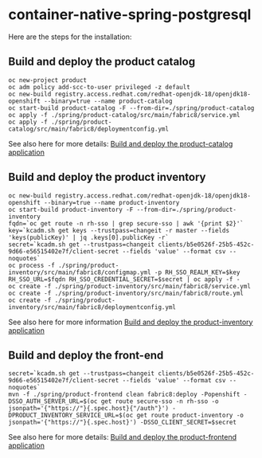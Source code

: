 # container-native-spring-postgresql

Here are the steps for the installation:

## Build and deploy the product catalog

```
oc new-project product
oc adm policy add-scc-to-user privileged -z default
oc new-build registry.access.redhat.com/redhat-openjdk-18/openjdk18-openshift --binary=true --name product-catalog
oc start-build product-catalog -F --from-dir=./spring/product-catalog
oc apply -f ./spring/product-catalog/src/main/fabric8/service.yml  
oc apply -f ./spring/product-catalog/src/main/fabric8/deploymentconfig.yml 
```

See also here for more details: [Build and deploy the product-catalog application](./product-catalog/README.adoc)

## Build and deploy the product inventory

```
oc new-build registry.access.redhat.com/redhat-openjdk-18/openjdk18-openshift --binary=true --name product-inventory
oc start-build product-inventory -F --from-dir=./spring/product-inventory
fqdn=`oc get route -n rh-sso | grep secure-sso | awk '{print $2}'`
key=`kcadm.sh get keys --trustpass=changeit -r master --fields 'keys(publicKey)' | jq .keys[0].publicKey -r`
secret=`kcadm.sh get --trustpass=changeit clients/b5e0526f-25b5-452c-9d66-e56515402e7f/client-secret --fields 'value' --format csv --noquotes`
oc process -f ./spring/product-inventory/src/main/fabric8/configmap.yml -p RH_SSO_REALM_KEY=$key RH_SSO_URL=$fqdn RH_SSO_CREDENTIAL_SECRET=$secret | oc apply -f - 
oc create -f ./spring/product-inventory/src/main/fabric8/service.yml  
oc create -f ./spring/product-inventory/src/main/fabric8/route.yml
oc create -f ./spring/product-inventory/src/main/fabric8/deploymentconfig.yml
```

See also here for more information [Build and deploy the product-inventory application](./product-inventory/README.adoc)


## Build and deploy the front-end

```
secret=`kcadm.sh get --trustpass=changeit clients/b5e0526f-25b5-452c-9d66-e56515402e7f/client-secret --fields 'value' --format csv --noquotes`
mvn -f ./spring/product-frontend clean fabric8:deploy -Popenshift -DSSO_AUTH_SERVER_URL=$(oc get route secure-sso -n rh-sso -o jsonpath='{"https://"}{.spec.host}{"/auth"}') -DPRODUCT_INVENTORY_SERVICE_URL=$(oc get route product-inventory -o jsonpath='{"https://"}{.spec.host}') -DSSO_CLIENT_SECRET=$secret
```

See also here for more details: [Build and deploy the product-frontend application](./product-frontend/README.adoc)